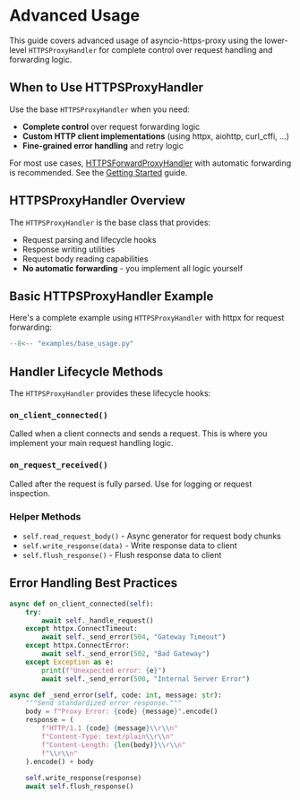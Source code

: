 # Advanced Usage

This guide covers advanced usage of asyncio-https-proxy using the lower-level `HTTPSProxyHandler` for complete control over request handling and forwarding logic.

## When to Use HTTPSProxyHandler

Use the base `HTTPSProxyHandler` when you need:

- **Complete control** over request forwarding logic
- **Custom HTTP client implementations** (using httpx, aiohttp, curl_cffi, ...)
- **Fine-grained error handling** and retry logic

For most use cases, [HTTPSForwardProxyHandler](reference/https_forward_proxy_handler.md) with automatic forwarding is recommended. See the [Getting Started](getting-started.md) guide.

## HTTPSProxyHandler Overview

The `HTTPSProxyHandler` is the base class that provides:

- Request parsing and lifecycle hooks
- Response writing utilities
- Request body reading capabilities
- **No automatic forwarding** - you implement all logic yourself

## Basic HTTPSProxyHandler Example

Here's a complete example using `HTTPSProxyHandler` with httpx for request forwarding:

```python title="base_usage.py"
--8<-- "examples/base_usage.py"
```


## Handler Lifecycle Methods

The `HTTPSProxyHandler` provides these lifecycle hooks:

### `on_client_connected()`
Called when a client connects and sends a request. This is where you implement your main request handling logic.

### `on_request_received()` 
Called after the request is fully parsed. Use for logging or request inspection.

### Helper Methods

- `self.read_request_body()` - Async generator for request body chunks
- `self.write_response(data)` - Write response data to client
- `self.flush_response()` - Flush response data to client

## Error Handling Best Practices

```python
async def on_client_connected(self):
    try:
        await self._handle_request()
    except httpx.ConnectTimeout:
        await self._send_error(504, "Gateway Timeout")
    except httpx.ConnectError:
        await self._send_error(502, "Bad Gateway") 
    except Exception as e:
        print(f"Unexpected error: {e}")
        await self._send_error(500, "Internal Server Error")

async def _send_error(self, code: int, message: str):
    """Send standardized error response."""
    body = f"Proxy Error: {code} {message}".encode()
    response = (
        f"HTTP/1.1 {code} {message}\\r\\n"
        f"Content-Type: text/plain\\r\\n"
        f"Content-Length: {len(body)}\\r\\n"
        f"\\r\\n"
    ).encode() + body
    
    self.write_response(response)
    await self.flush_response()
```